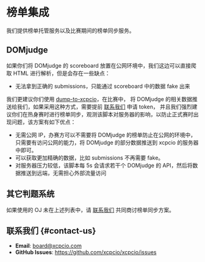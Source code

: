 # 榜单集成

我们提供榜单托管服务以及比赛期间的榜单同步服务。

## DOMjudge

如果你们将 DOMjudge 的 scoreboard 放置在公网环境中，我们这边可以直接爬取 HTML 进行解析，但是会存在一些缺点：

- 无法拿到正确的 submissions，只能通过 scoreboard 中的数据 fake 出来

我们更建议你们使用 [dump-to-xcpcio][dump-to-xcpcio]，在比赛中，
将 DOMjudge 的相关数据推送给我们，如果采用这种方式，需要提前 [联系我们](#contact-us) 申请 token，
并且我们强烈建议你们在热身赛时进行榜单同步，观测该脚本对服务器的影响，以防止正式赛时出现问题，该方案有如下优点：

- 无需公网 IP，办赛方可以不需要将 DOMjudge 的榜单防止在公网的环境中，只需要有访问公网的能力，将 DOMjudge 的部分数据推送到 xcpcio 的服务器中即可。
- 可以获取更加精确的数据，比如 submissions 不再需要 fake。
- 对服务器压力较低，该脚本每 5s 会请求若干个 DOMjudge 的 API，然后将数据推送到远端，无需担心外部流量访问

## 其它判题系统

如果使用的 OJ 未在上述列表中，请 [联系我们](#contact-us) 共同商讨榜单同步方案。

## 联系我们 {#contact-us}

- **Email**: <board@xcpcio.com>
- **GitHub Issues**: <https://github.com/xcpcio/xcpcio/issues>

[dump-to-xcpcio]: https://github.com/xcpcio/domjudge-utility/tree/main/cmd/dump-to-xcpcio
